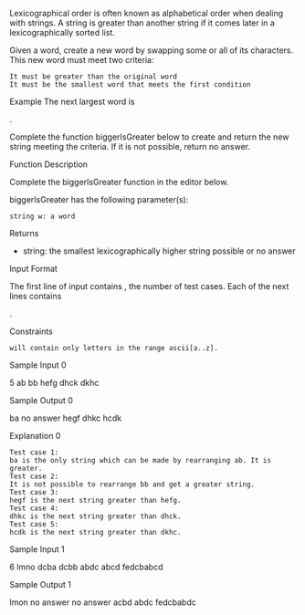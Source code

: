 Lexicographical order is often known as alphabetical order when dealing with strings. A string is greater than another
string if it comes later in a lexicographically sorted list.

Given a word, create a new word by swapping some or all of its characters. This new word must meet two criteria:

    It must be greater than the original word
    It must be the smallest word that meets the first condition

Example The next largest word is

.

Complete the function biggerIsGreater below to create and return the new string meeting the criteria. If it is not
possible, return no answer.

Function Description

Complete the biggerIsGreater function in the editor below.

biggerIsGreater has the following parameter(s):

    string w: a word

Returns

- string: the smallest lexicographically higher string possible or no answer

Input Format

The first line of input contains , the number of test cases. Each of the next lines contains

.

Constraints

    will contain only letters in the range ascii[a..z].

Sample Input 0

5 ab bb hefg dhck dkhc

Sample Output 0

ba no answer hegf dhkc hcdk

Explanation 0

    Test case 1:
    ba is the only string which can be made by rearranging ab. It is greater.
    Test case 2:
    It is not possible to rearrange bb and get a greater string.
    Test case 3:
    hegf is the next string greater than hefg.
    Test case 4:
    dhkc is the next string greater than dhck.
    Test case 5:
    hcdk is the next string greater than dkhc.

Sample Input 1

6 lmno dcba dcbb abdc abcd fedcbabcd

Sample Output 1

lmon no answer no answer acbd abdc fedcbabdc

